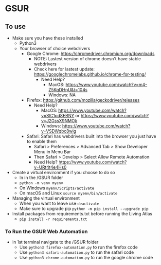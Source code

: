 # GSUR


## To use 
- Make sure you have these installed
    - Python3
    - Your browser of choice webdrivers
        - Google Chrome:  https://chromedriver.chromium.org/downloads
            - NOTE: Lastest version of chrome doesn't have stable webdrivers 
            - Check here for lastest update: https://googlechromelabs.github.io/chrome-for-testing/
                - Need Help?  
                    - MacOS: https://www.youtube.com/watch?v=m4-Z5KqDHpU&t=104s
                    - Windows: NA
        - Firefox:  https://github.com/mozilla/geckodriver/releases
            - Need Help?  
                - MacOS: https://www.youtube.com/watch?v=SlC1pd8EBNY or https://www.youtube.com/watch?v=J2GssX9NMOk 
                - Windows: https://www.youtube.com/watch?v=VSDWqbc8wig 
        - Safari: Safari has webdrivers built into the browser you just have to enable them
            - Safari > Preferences > Advanced Tab > Show Developer Menu in Menu Bar
            - Then Safari > Develop > Select Allow Remote Automation
            - Need Help?  https://www.youtube.com/watch?v=URt4t4e4Hs0 
- Create a virtual environment if you choose to do so
    - In in the /GSUR folder
    - `python -m venv myenv`
    - On Windows `myenv/Scripts/activate`
    - On macOS and Linux `source myenv/bin/activate`
- Managing the virtual environment
    - When you want to leave use `deactivate`
    - Make sure to upgrade pip `python -m pip install --upgrade pip`
- Install packages from requirements.txt before running the Living Atlas
    - `pip install -r requirements.txt`


### To Run the GSUR Web Automation
- In 1st terminal navigate to the /GSUR folder 
    - Use `python3 firefox-automation.py` to run the firefox code
    - Use `python3 safari-automation.py` to run the safari code
    - Use `python3 chrome-automation.py` to run the google chrome code
